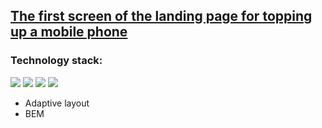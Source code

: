 ## [The first screen of the landing page for topping up a mobile phone](https://nastya1305.github.io/Global/app/)

### Technology stack:
<img src="https://img.shields.io/badge/HTML-000000?style=for-the-badge&logo=HTML5&logoColor=E34F26"/> <img src="https://img.shields.io/badge/SCSS-000000?style=for-the-badge&logo=Sass&logoColor=CC6699"/> <img src="https://img.shields.io/badge/JS-000000?style=for-the-badge&logo=JavaScript&logoColor=F7DF1E"/> <img src="https://img.shields.io/badge/GULP-000000?style=for-the-badge&logo=GULP&logoColor=ce4646"/>
* Adaptive layout
* BEM
